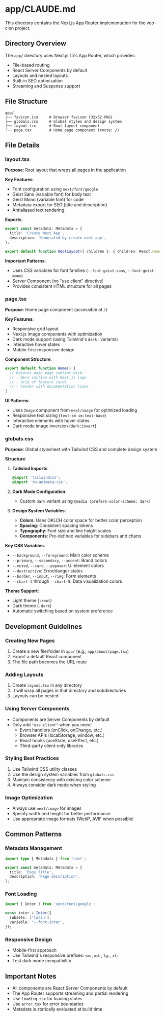 # app/CLAUDE.md

This directory contains the Next.js App Router implementation for the veo-clon project.

## Directory Overview

The `app/` directory uses Next.js 15's App Router, which provides:

- File-based routing
- React Server Components by default
- Layouts and nested layouts
- Built-in SEO optimization
- Streaming and Suspense support

## File Structure

```
app/
├── favicon.ico     # Browser favicon (32x32 PNG)
├── globals.css     # Global styles and design system
├── layout.tsx      # Root layout component
└── page.tsx        # Home page component (route: /)
```

## File Details

### layout.tsx

**Purpose**: Root layout that wraps all pages in the application

**Key Features**:

- Font configuration using `next/font/google`
- Geist Sans (variable font) for body text
- Geist Mono (variable font) for code
- Metadata export for SEO (title and description)
- Antialiased text rendering

**Exports**:

```typescript
export const metadata: Metadata = {
  title: 'Create Next App',
  description: 'Generated by create next app',
};

export default function RootLayout({ children }: { children: React.ReactNode });
```

**Important Patterns**:

- Uses CSS variables for font families (`--font-geist-sans`, `--font-geist-mono`)
- Server Component (no "use client" directive)
- Provides consistent HTML structure for all pages

### page.tsx

**Purpose**: Home page component (accessible at `/`)

**Key Features**:

- Responsive grid layout
- Next.js Image components with optimization
- Dark mode support (using Tailwind's `dark:` variants)
- Interactive hover states
- Mobile-first responsive design

**Component Structure**:

```typescript
export default function Home() {
  // Returns main page content with:
  // - Hero section with Next.js logo
  // - Grid of feature cards
  // - Footer with documentation links
}
```

**UI Patterns**:

- Uses `Image` component from `next/image` for optimized loading
- Responsive text sizing (`text-sm sm:text-base`)
- Interactive elements with hover states
- Dark mode image inversion (`dark:invert`)

### globals.css

**Purpose**: Global stylesheet with Tailwind CSS and complete design system

**Structure**:

1. **Tailwind Imports**:

   ```css
   @import 'tailwindcss';
   @import 'tw-animate-css';
   ```

2. **Dark Mode Configuration**:
   - Custom `dark` variant using `@media (prefers-color-scheme: dark)`

3. **Design System Variables**:
   - **Colors**: Uses OKLCH color space for better color perception
   - **Spacing**: Consistent spacing tokens
   - **Typography**: Font size and line height scales
   - **Components**: Pre-defined variables for sidebars and charts

**Key CSS Variables**:

- `--background`, `--foreground`: Main color scheme
- `--primary`, `--secondary`, `--accent`: Brand colors
- `--muted`, `--card`, `--popover`: UI element colors
- `--destructive`: Error/danger states
- `--border`, `--input`, `--ring`: Form elements
- `--chart-1` through `--chart-5`: Data visualization colors

**Theme Support**:

- Light theme (`:root`)
- Dark theme (`.dark`)
- Automatic switching based on system preference

## Development Guidelines

### Creating New Pages

1. Create a new file/folder in `app/` (e.g., `app/about/page.tsx`)
2. Export a default React component
3. The file path becomes the URL route

### Adding Layouts

1. Create `layout.tsx` in any directory
2. It will wrap all pages in that directory and subdirectories
3. Layouts can be nested

### Using Server Components

- Components are Server Components by default
- Only add `"use client"` when you need:
  - Event handlers (onClick, onChange, etc.)
  - Browser APIs (localStorage, window, etc.)
  - React hooks (useState, useEffect, etc.)
  - Third-party client-only libraries

### Styling Best Practices

1. Use Tailwind CSS utility classes
2. Use the design system variables from `globals.css`
3. Maintain consistency with existing color scheme
4. Always consider dark mode when styling

### Image Optimization

- Always use `next/image` for images
- Specify width and height for better performance
- Use appropriate image formats (WebP, AVIF when possible)

## Common Patterns

### Metadata Management

```typescript
import type { Metadata } from 'next';

export const metadata: Metadata = {
  title: 'Page Title',
  description: 'Page description',
};
```

### Font Loading

```typescript
import { Inter } from 'next/font/google';

const inter = Inter({
  subsets: ['latin'],
  variable: '--font-inter',
});
```

### Responsive Design

- Mobile-first approach
- Use Tailwind's responsive prefixes: `sm:`, `md:`, `lg:`, `xl:`
- Test dark mode compatibility

## Important Notes

- All components are React Server Components by default
- The App Router supports streaming and partial rendering
- Use `loading.tsx` for loading states
- Use `error.tsx` for error boundaries
- Metadata is statically evaluated at build time
